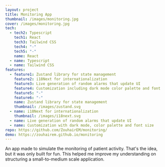 ```yaml
---
layout: project
title: Monitoring App
thumbnail: /images/monitoring.jpg
cover: /images/monitoring.jpg
tech:
  - tech2: Typescript
    tech1: React
    tech3: Tailwind CSS
    tech4: "-"
    tech5: "-"
    name: React
  - name: Typescript
  - name: Tailwind CSS
features:
  - feature1: Zustand library for state management
    feature2: i18Next for internationalization
    feature3: Live generation of random alarms that update UI
    feature4: Customization including dark mode color palette and font size
    feature5: "-"
    feature6: "-"
    name: Zustand library for state management
    thumbnail: /images/zustand.svg
  - name: i18Next for internationalization
    thumbnail: /images/i18next.svg
  - name: Live generation of random alarms that update UI
  - name: Customization with dark mode, color palette and font size
repo: https://github.com/ZouhairEM/monitoring/
demo: https://zouhairem.github.io/monitoring
---
```

An app made to simulate the monitoring of patient activity. That's the idea, but it was only built for fun. This helped me improve my understanding on structuring a small-to-medium scale application.